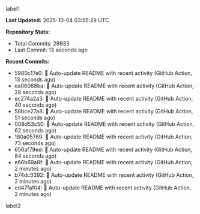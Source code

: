 
label1 
<!-- ACTIVITY_START -->
**Last Updated:** 2025-10-04 03:55:29 UTC

**Repository Stats:**
- Total Commits: 29933
- Last Commit: 13 seconds ago

**Recent Commits:**
- 5980c17e0: 🤖 Auto-update README with recent activity (GitHub Action, 13 seconds ago)
- ea06068ba: 🤖 Auto-update README with recent activity (GitHub Action, 28 seconds ago)
- ec274a2a3: 🤖 Auto-update README with recent activity (GitHub Action, 40 seconds ago)
- 58bce27a8: 🤖 Auto-update README with recent activity (GitHub Action, 51 seconds ago)
- 008d53c50: 🤖 Auto-update README with recent activity (GitHub Action, 62 seconds ago)
- 180a05769: 🤖 Auto-update README with recent activity (GitHub Action, 73 seconds ago)
- 656af79ed: 🤖 Auto-update README with recent activity (GitHub Action, 84 seconds ago)
- e66b69a8f: 🤖 Auto-update README with recent activity (GitHub Action, 2 minutes ago)
- b74dc3392: 🤖 Auto-update README with recent activity (GitHub Action, 2 minutes ago)
- cd47faf04: 🤖 Auto-update README with recent activity (GitHub Action, 2 minutes ago)
<!-- ACTIVITY_END -->

label2
